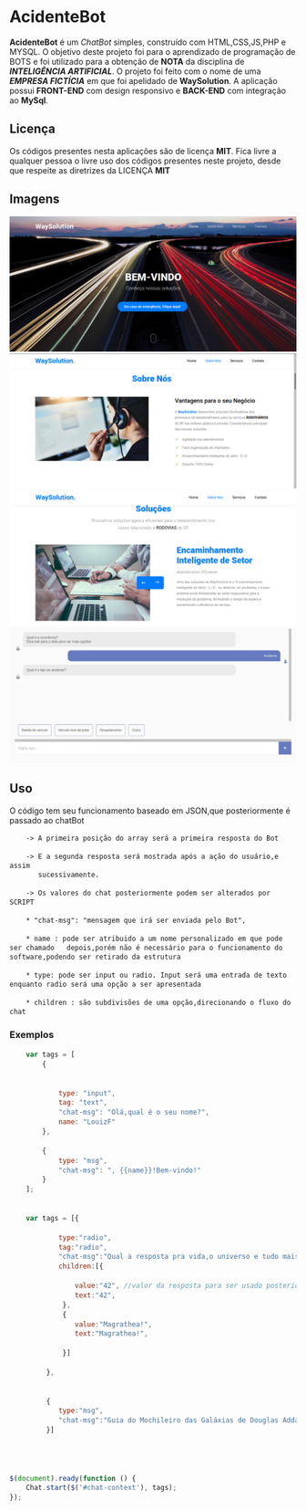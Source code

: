 # AcidenteBot

**AcidenteBot** é um *ChatBot* simples, construído com HTML,CSS,JS,PHP e MYSQL. O objetivo deste projeto foi para o aprendizado de programação de BOTS e foi utilizado para a obtenção de **NOTA** da disciplina de _**INTELIGÊNCIA ARTIFICIAL**_. O projeto foi feito com o nome de uma _**EMPRESA FICTÍCIA**_ em que foi apelidado de **WaySolution**. A aplicação possui **FRONT-END** com design responsivo e **BACK-END** com integração ao **MySql**. 

## Licença

Os códigos presentes nesta aplicações são de licença **MIT**. Fica livre a qualquer pessoa o livre uso dos códigos presentes neste projeto, desde que respeite as diretrizes da LICENÇA **MIT**


## Imagens
   ![AcidenteBot_1](https://github.com/LouizF/AcidenteBot/blob/master/AcidenteBot/1.png)
   ![AcidenteBot_2](https://github.com/LouizF/AcidenteBot/blob/master/AcidenteBot/2.png)
   ![AcidenteBot_3](https://github.com/LouizF/AcidenteBot/blob/master/AcidenteBot/3.png)
   ![AcidenteBot_4](https://github.com/LouizF/AcidenteBot/blob/master/AcidenteBot/4.png)

## Uso

O código tem seu funcionamento baseado em JSON,que posteriormente é passado ao chatBot

        -> A primeira posição do array será a primeira resposta do Bot

        -> E a segunda resposta será mostrada após a ação do usuário,e assim
           sucessivamente.

        -> Os valores do chat posteriormente podem ser alterados por SCRIPT   

        * "chat-msg": "mensagem que irá ser enviada pelo Bot",

        * name : pode ser atribuido a um nome personalizado em que pode ser chamado   depois,porém não é necessário para o funcionamento do software,podendo ser retirado da estrutura
        
        * type: pode ser input ou radio. Input será uma entrada de texto enquanto radio será uma opção a ser apresentada

        * children : são subdivisões de uma opção,direcionando o fluxo do chat



### Exemplos

```javascript
    var tags = [
        {
    

            type: "input",
            tag: "text",
            "chat-msg": "Olá,qual é o seu nome?",
            name: "LouizF"
        },
    
        {
            type: "msg",
            "chat-msg": ", {{name}}!Bem-vindo!"
        }
    ];


    var tags = [{

            type:"radio",
            tag:"radio",
            "chat-msg":"Qual a resposta pra vida,o universo e tudo mais?",
            children:[{

                value:"42", //valor da resposta para ser usado posteriormente
                text:"42",
             },
             {
                value:"Magrathea!",
                text:"Magrathea!",
                
             }]

         },
         

         {
            type:"msg",
            "chat-msg":"Guia do Mochileiro das Galáxias de Douglas Addams"
         }]




$(document).ready(function () {
    Chat.start($('#chat-context'), tags);
});
```
